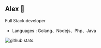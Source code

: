 ## Alex 🌱 

Full Stack developer

-  Languages : Golang、Nodejs、Php、Java

![github stats](https://github-readme-stats.vercel.app/api?username=Alexxoxo&show_icons=true&title_color=fff&icon_color=79ff97&text_color=9f9f9f&bg_color=151515)
